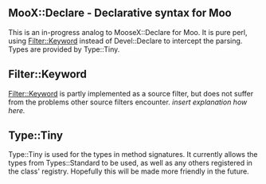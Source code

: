 MooX::Declare - Declarative syntax for Moo
------------------------------------------
This is an in-progress analog to MooseX::Declare for Moo.  It is
pure perl, using [Filter::Keyword][1] instead of Devel::Declare to
intercept the parsing.  Types are provided by Type::Tiny.

Filter::Keyword
---------------
[Filter::Keyword][1] is partly implemented as a source filter, but
does not suffer from the problems other source filters encounter.
*insert explanation how here.*

Type::Tiny
----------
Type::Tiny is used for the types in method signatures.  It currently
allows the types from Types::Standard to be used, as well as any
others registered in the class' registry.  Hopefully this will be
made more friendly in the future.

[1]: http://git.shadowcat.co.uk/gitweb/gitweb.cgi?p=p5sagit/Filter-Keyword.git;a=shortlog;h=refs/heads/single-filter
